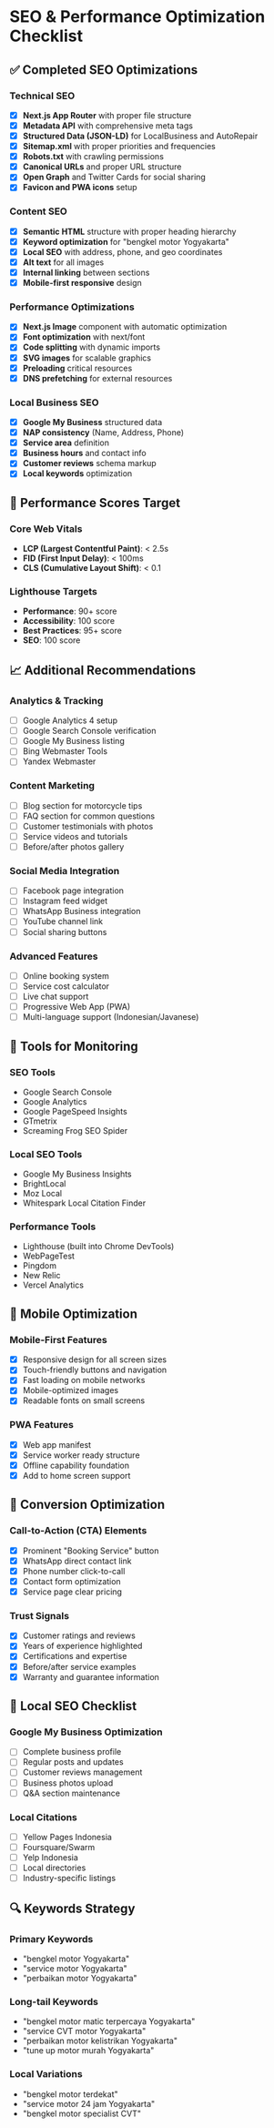 # SEO & Performance Optimization Checklist

## ✅ Completed SEO Optimizations

### Technical SEO
- [x] **Next.js App Router** with proper file structure
- [x] **Metadata API** with comprehensive meta tags
- [x] **Structured Data (JSON-LD)** for LocalBusiness and AutoRepair
- [x] **Sitemap.xml** with proper priorities and frequencies
- [x] **Robots.txt** with crawling permissions
- [x] **Canonical URLs** and proper URL structure
- [x] **Open Graph** and Twitter Cards for social sharing
- [x] **Favicon and PWA icons** setup

### Content SEO
- [x] **Semantic HTML** structure with proper heading hierarchy
- [x] **Keyword optimization** for "bengkel motor Yogyakarta"
- [x] **Local SEO** with address, phone, and geo coordinates
- [x] **Alt text** for all images
- [x] **Internal linking** between sections
- [x] **Mobile-first responsive** design

### Performance Optimizations
- [x] **Next.js Image** component with automatic optimization
- [x] **Font optimization** with next/font
- [x] **Code splitting** with dynamic imports
- [x] **SVG images** for scalable graphics
- [x] **Preloading** critical resources
- [x] **DNS prefetching** for external resources

### Local Business SEO
- [x] **Google My Business** structured data
- [x] **NAP consistency** (Name, Address, Phone)
- [x] **Service area** definition
- [x] **Business hours** and contact info
- [x] **Customer reviews** schema markup
- [x] **Local keywords** optimization

## 🚀 Performance Scores Target

### Core Web Vitals
- **LCP (Largest Contentful Paint)**: < 2.5s
- **FID (First Input Delay)**: < 100ms
- **CLS (Cumulative Layout Shift)**: < 0.1

### Lighthouse Targets
- **Performance**: 90+ score
- **Accessibility**: 100 score
- **Best Practices**: 95+ score
- **SEO**: 100 score

## 📈 Additional Recommendations

### Analytics & Tracking
- [ ] Google Analytics 4 setup
- [ ] Google Search Console verification
- [ ] Google My Business listing
- [ ] Bing Webmaster Tools
- [ ] Yandex Webmaster

### Content Marketing
- [ ] Blog section for motorcycle tips
- [ ] FAQ section for common questions
- [ ] Customer testimonials with photos
- [ ] Service videos and tutorials
- [ ] Before/after photos gallery

### Social Media Integration
- [ ] Facebook page integration
- [ ] Instagram feed widget
- [ ] WhatsApp Business integration
- [ ] YouTube channel link
- [ ] Social sharing buttons

### Advanced Features
- [ ] Online booking system
- [ ] Service cost calculator
- [ ] Live chat support
- [ ] Progressive Web App (PWA)
- [ ] Multi-language support (Indonesian/Javanese)

## 🔧 Tools for Monitoring

### SEO Tools
- Google Search Console
- Google Analytics
- Google PageSpeed Insights
- GTmetrix
- Screaming Frog SEO Spider

### Local SEO Tools
- Google My Business Insights
- BrightLocal
- Moz Local
- Whitespark Local Citation Finder

### Performance Tools
- Lighthouse (built into Chrome DevTools)
- WebPageTest
- Pingdom
- New Relic
- Vercel Analytics

## 📱 Mobile Optimization

### Mobile-First Features
- [x] Responsive design for all screen sizes
- [x] Touch-friendly buttons and navigation
- [x] Fast loading on mobile networks
- [x] Mobile-optimized images
- [x] Readable fonts on small screens

### PWA Features
- [x] Web app manifest
- [x] Service worker ready structure
- [x] Offline capability foundation
- [x] Add to home screen support

## 🎯 Conversion Optimization

### Call-to-Action (CTA) Elements
- [x] Prominent "Booking Service" button
- [x] WhatsApp direct contact link
- [x] Phone number click-to-call
- [x] Contact form optimization
- [x] Service page clear pricing

### Trust Signals
- [x] Customer ratings and reviews
- [x] Years of experience highlighted
- [x] Certifications and expertise
- [x] Before/after service examples
- [x] Warranty and guarantee information

## 📍 Local SEO Checklist

### Google My Business Optimization
- [ ] Complete business profile
- [ ] Regular posts and updates
- [ ] Customer reviews management
- [ ] Business photos upload
- [ ] Q&A section maintenance

### Local Citations
- [ ] Yellow Pages Indonesia
- [ ] Foursquare/Swarm
- [ ] Yelp Indonesia
- [ ] Local directories
- [ ] Industry-specific listings

## 🔍 Keywords Strategy

### Primary Keywords
- "bengkel motor Yogyakarta"
- "service motor Yogyakarta"
- "perbaikan motor Yogyakarta"

### Long-tail Keywords
- "bengkel motor matic terpercaya Yogyakarta"
- "service CVT motor Yogyakarta"
- "perbaikan motor kelistrikan Yogyakarta"
- "tune up motor murah Yogyakarta"

### Local Variations
- "bengkel motor terdekat"
- "service motor 24 jam Yogyakarta"
- "bengkel motor specialist CVT"
